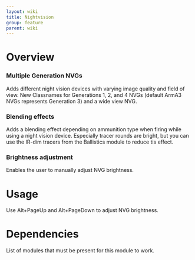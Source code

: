 ```yaml
---
layout: wiki
title: Nightvision
group: feature
parent: wiki
---
```


# Overview

### Multiple Generation NVGs
Adds different night vision devices with varying image quality and field of 
view. New Classnames for Generations 1, 2, and 4 NVGs (default ArmA3 NVGs 
represents Generation 3) and a wide view NVG.

### Blending effects
Adds a blending effect depending on ammunition type when firing while using a 
night vision device. Especially tracer rounds are bright, but you can use the
 IR-dim tracers from the Ballistics module to reduce tis effect.

### Brightness adjustment
Enables the user to manually adjust NVG brightness.



# Usage
Use Alt+PageUp and Alt+PageDown to adjust NVG brightness.


# Dependencies

List of modules that must be present for this module to work.
